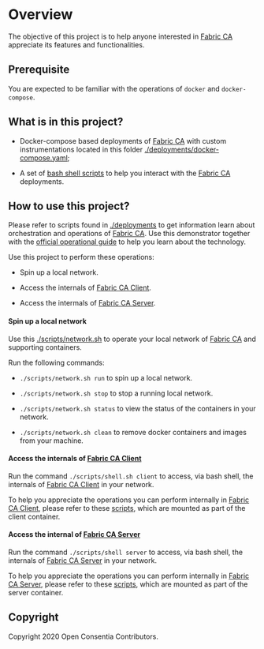 # Overview

The objective of this project is to help anyone interested in [Fabric CA][1] appreciate its features and functionalities. 

## Prerequisite

You are expected to be familiar with the operations of `docker` and `docker-compose`.

## What is in this project?

* Docker-compose based deployments of [Fabric CA][1] with custom instrumentations located in this folder [./deployments/docker-compose.yaml](https://github.com/openconsentia/fabric-ca-analysis/deployments/docker-compose.yaml);

* A set of [bash shell scripts](https://github.com/openconsentia/fabric-ca-analysis/deployments/scripts) to help you interact with the [Fabric CA][1] deployments.

## How to use this project?

Please refer to scripts found in [./deployments](https://github.com/openconsentia/fabric-ca-analysis/deployments) to get information learn about orchestration and operations of [Fabric CA][1]. Use this demonstrator together with the [official operational guide](https://hyperledger-fabric-ca.readthedocs.io/en/release-1.4/operations_guide.html) to help you learn about the technology.
 
Use this project to perform these operations:

* Spin up a local network.

* Access the internals of [Fabric CA Client][2].

* Access the intermals of [Fabric CA Server][3].

#### Spin up a local network

Use this [./scripts/network.sh](https://github.com/openconsentia/fabric-ca-analysis/scripts/network.sh) to operate your local network of [Fabric CA][1] and supporting containers. 

Run the following commands:

* `./scripts/network.sh run` to spin up a local network.

* `./scripts/network.sh stop` to stop a running local network.

* `./scripts/network.sh status` to view the status of the containers in your network.

* `./scripts/network.sh clean` to remove docker containers and images from your machine. 

#### Access the internals of [Fabric CA Client][2]

Run the command `./scripts/shell.sh client` to access, via bash shell, the internals of [Fabric CA Client][2] in your network.

To help you appreciate the operations you can perform internally in [Fabric CA Client][2], please refer to these [scripts](https://github.com/openconsentia/fabric-ca-analysis/deployments/scripts), which are mounted as part of the client container.

#### Access the internal of [Fabric CA Server][3]

Run the command `./scripts/shell server` to access, via bash shell, the internals of [Fabric CA Server][3] in your network.

To help you appreciate the operations you can perform internally in [Fabric CA Server][3], please refer to these [scripts](https://github.com/openconsentia/fabric-ca-analysis/deployments/scripts), which are mounted as part of the server container.

## Copyright

Copyright 2020 Open Consentia Contributors.


[1]: https://hyperledger-fabric-ca.readthedocs.io/en/release-1.4/
[2]: https://hyperledger-fabric-ca.readthedocs.io/en/release-1.4/users-guide.html#fabric-ca-client
[3]: https://hyperledger-fabric-ca.readthedocs.io/en/release-1.4/users-guide.html#fabric-ca-server
